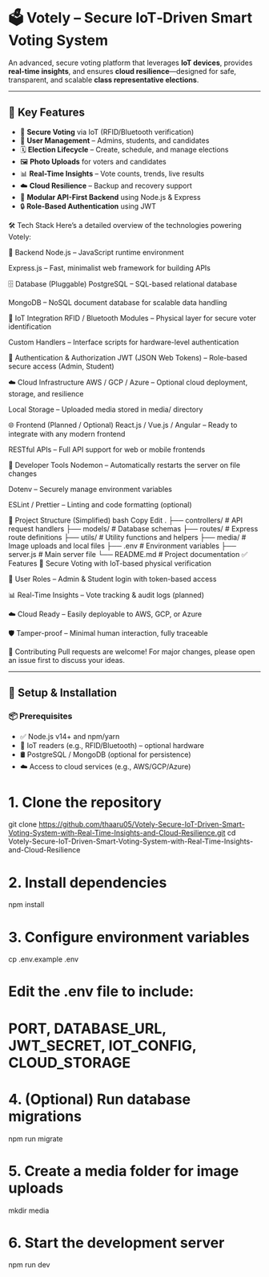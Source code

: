 # 🗳️ Votely – Secure IoT‑Driven Smart Voting System

An advanced, secure voting platform that leverages **IoT devices**, provides **real-time insights**, and ensures **cloud resilience**—designed for safe, transparent, and scalable **class representative elections**.

---

## 🌟 Key Features

- 🔐 **Secure Voting** via IoT (RFID/Bluetooth verification)
- 👤 **User Management** – Admins, students, and candidates
- 🗓️ **Election Lifecycle** – Create, schedule, and manage elections
- 🖼️ **Photo Uploads** for voters and candidates
- 📊 **Real-Time Insights** – Vote counts, trends, live results
- ☁️ **Cloud Resilience** – Backup and recovery support
- 🧩 **Modular API-First Backend** using Node.js & Express
- 🔒 **Role-Based Authentication** using JWT

🛠️ Tech Stack
Here’s a detailed overview of the technologies powering Votely:

🔧 Backend
Node.js – JavaScript runtime environment

Express.js – Fast, minimalist web framework for building APIs

🗄️ Database (Pluggable)
PostgreSQL – SQL-based relational database

MongoDB – NoSQL document database for scalable data handling

📡 IoT Integration
RFID / Bluetooth Modules – Physical layer for secure voter identification

Custom Handlers – Interface scripts for hardware-level authentication

🔐 Authentication & Authorization
JWT (JSON Web Tokens) – Role-based secure access (Admin, Student)

☁️ Cloud Infrastructure
AWS / GCP / Azure – Optional cloud deployment, storage, and resilience

Local Storage – Uploaded media stored in media/ directory

🌐 Frontend (Planned / Optional)
React.js / Vue.js / Angular – Ready to integrate with any modern frontend

RESTful APIs – Full API support for web or mobile frontends

🧪 Developer Tools
Nodemon – Automatically restarts the server on file changes

Dotenv – Securely manage environment variables

ESLint / Prettier – Linting and code formatting (optional)

📂 Project Structure (Simplified)
bash
Copy
Edit
.
├── controllers/        # API request handlers
├── models/             # Database schemas
├── routes/             # Express route definitions
├── utils/              # Utility functions and helpers
├── media/              # Image uploads and local files
├── .env                # Environment variables
├── server.js           # Main server file
└── README.md           # Project documentation
✅ Features
🔐 Secure Voting with IoT-based physical verification

👥 User Roles – Admin & Student login with token-based access

📊 Real-Time Insights – Vote tracking & audit logs (planned)

☁️ Cloud Ready – Easily deployable to AWS, GCP, or Azure

🛡️ Tamper-proof – Minimal human interaction, fully traceable

🤝 Contributing
Pull requests are welcome! For major changes, please open an issue first to discuss your ideas.



---

## 🚀 Setup & Installation

### 📦 Prerequisites

- ✅ Node.js v14+ and npm/yarn  
- 📡 IoT readers (e.g., RFID/Bluetooth) – optional hardware  
- 🛢️ PostgreSQL / MongoDB (optional for persistence)  
- ☁️ Access to cloud services (e.g., AWS/GCP/Azure)

# 1. Clone the repository
git clone https://github.com/thaaru05/Votely-Secure-IoT-Driven-Smart-Voting-System-with-Real-Time-Insights-and-Cloud-Resilience.git
cd Votely-Secure-IoT-Driven-Smart-Voting-System-with-Real-Time-Insights-and-Cloud-Resilience

# 2. Install dependencies
npm install

# 3. Configure environment variables
cp .env.example .env
# Edit the .env file to include:
# PORT, DATABASE_URL, JWT_SECRET, IOT_CONFIG, CLOUD_STORAGE

# 4. (Optional) Run database migrations
npm run migrate

# 5. Create a media folder for image uploads
mkdir media

# 6. Start the development server
npm run dev
